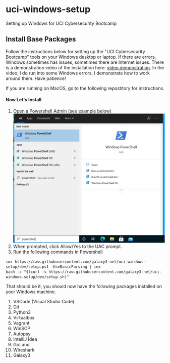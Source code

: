 # uci-windows-setup
Setting up Windows for UCI Cybersecurity Bootcamp

## Install Base Packages

Follow the instructions below for setting up the "UCI Cybersecurity Bootcamp" tools on your Windows desktop or laptop.  If there are errors, Windows sometimes has issues, sometimes there are Internet issues.  There is a demonstration video of the installation here: [video demonstration](https://www.youtube.com/watch?v=Mc7-j4RJAGw&feature=youtu.be).  In the video, I do run into some Windows errors, I demonstrate how to work around them.  Have patience!

If you are running on MacOS, go to the following repostitory for instructions.

#### Now Let's Install

1. Open a Powershell Admin (see example below) ![](Images/Powershell-Start-Admin-50.jpg#thumbnail)
2. When prompted, click Allow/Yes to the UAC prompt.
3. Run the following commands in Powershell
~~~~
iwr https://raw.githubusercontent.com/galaxy3-net/uci-windows-setup/dev/setup.ps1 -UseBasicParsing | iex
bash -c "$(curl -s https://raw.githubusercontent.com/galaxy3-net/uci-windows-setup/dev/setup.sh)"
~~~~

That should be it, you should now have the following packages installed on your Windows machine.

1. VSCode (Visual Studio Code)
2. Git
3. Python3
4. Virtualbox
5. Vagrant
6. WinSCP
7. Autopsy
8. IntelliJ Idea
9. GoLand
10. Wireshark
11. Galaxy3

